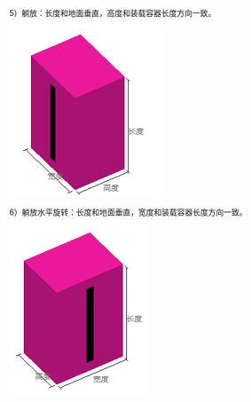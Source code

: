 5）躺放：长度和地面垂直，高度和装载容器长度方向一致。

![](/assets/微信截图_20200527172046.png)

6）躺放水平旋转：长度和地面垂直，宽度和装载容器长度方向一致。

![](/assets/微信截图_20200527172055.png)

